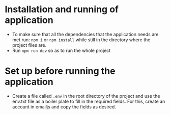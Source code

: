 # Installation and running of application
-  To make sure that all the dependencies that the application needs are met run:
`npm i` or `npm install` while still in the directory where the project files are.
-  Run `npm run dev` so as to run the whole project

# Set up before running the application
-  Create a file called `.env` in the root directory of the project and use the env.txt file as a boiler plate to fill in the required fields. For this, create an account in emailjs and copy the fields as desired.
